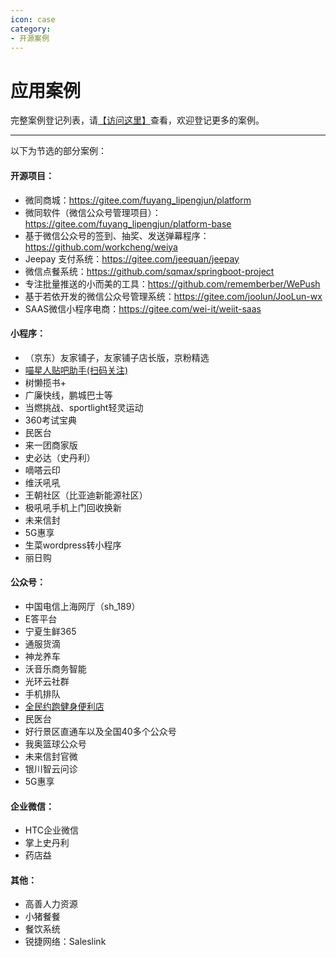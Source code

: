 ```yaml
---
icon: case
category:
- 开源案例
---
```

# 应用案例
完整案例登记列表，请[【访问这里】](https://github.com/Wechat-Group/weixin-java-tools/issues/729)查看，欢迎登记更多的案例。

---
以下为节选的部分案例：

#### 开源项目：
- 微同商城：<https://gitee.com/fuyang_lipengjun/platform>
- 微同软件（微信公众号管理项目）：<https://gitee.com/fuyang_lipengjun/platform-base>
- 基于微信公众号的签到、抽奖、发送弹幕程序：<https://github.com/workcheng/weiya>
- Jeepay 支付系统：<https://gitee.com/jeequan/jeepay>
- 微信点餐系统：<https://github.com/sqmax/springboot-project>
- 专注批量推送的小而美的工具：<https://github.com/rememberber/WePush>
- 基于若依开发的微信公众号管理系统：<https://gitee.com/joolun/JooLun-wx>
- SAAS微信小程序电商：<https://gitee.com/wei-it/weiit-saas>

#### 小程序：
- （京东）友家铺子，友家铺子店长版，京粉精选
- [喵星人贴吧助手(扫码关注)](http://p98ahz3tg.bkt.clouddn.com/miniappqrcode.jpg)
- 树懒揽书+
- 广廉快线，鹏城巴士等
- 当燃挑战、sportlight轻灵运动
- 360考试宝典
- 民医台
- 来一团商家版
- 史必达（史丹利）
- 嘀嗒云印
- 维沃吼吼
- 王朝社区（比亚迪新能源社区）
- 极吼吼手机上门回收换新
- 未来信封
- 5G惠享
- 生菜wordpress转小程序
- 丽日购

#### 公众号：
- 中国电信上海网厅（sh_189）
- E答平台
- 宁夏生鲜365
- 通服货滴
- 神龙养车
- 沃音乐商务智能
- 光环云社群
- 手机排队
- [全民约跑健身便利店](http://www.oneminsport.com/)
- 民医台
- 好行景区直通车以及全国40多个公众号
- 我奥篮球公众号
- 未来信封官微
- 银川智云问诊
- 5G惠享

#### 企业微信：
- HTC企业微信
- 掌上史丹利
- 药店益

#### 其他：
- 高善人力资源
- 小猪餐餐
- 餐饮系统
- 锐捷网络：Saleslink

